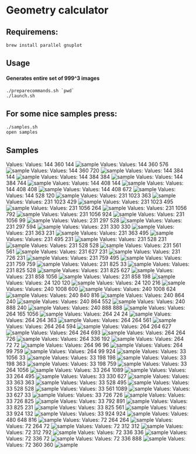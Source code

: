 # Geometry calculator

## Requiremens:
```
brew install parallel gnuplot
```
## Usage

#### Generates entire set of 999^3 images

```
./preparecommands.sh `pwd`
./launch.sh
```

## For some nice samples press:

```
./samples.sh
open samples
```

## Samples

Values: Values: 144 360 144
![sample](./samples/spiro-spiro-144-360-144.svg)
Values: Values: 144 360 576
![sample](./samples/spiro-spiro-144-360-576.svg)
Values: Values: 144 360 720
![sample](./samples/spiro-spiro-144-360-720.svg)
Values: Values: 144 384 144
![sample](./samples/spiro-spiro-144-384-144.svg)
Values: Values: 144 384 384
![sample](./samples/spiro-spiro-144-384-384.svg)
Values: Values: 144 384 744
![sample](./samples/spiro-spiro-144-384-744.svg)
Values: Values: 144 408 144
![sample](./samples/spiro-spiro-144-408-144.svg)
Values: Values: 144 408 408
![sample](./samples/spiro-spiro-144-408-408.svg)
Values: Values: 144 408 672
![sample](./samples/spiro-spiro-144-408-672.svg)
Values: Values: 144 528 120
![sample](./samples/spiro-spiro-144-528-120.svg)
Values: Values: 231 1023 363
![sample](./samples/spiro-spiro-231-1023-363.svg)
Values: Values: 231 1023 429
![sample](./samples/spiro-spiro-231-1023-429.svg)
Values: Values: 231 1023 495
![sample](./samples/spiro-spiro-231-1023-495.svg)
Values: Values: 231 1056 264
![sample](./samples/spiro-spiro-231-1056-264.svg)
Values: Values: 231 1056 792
![sample](./samples/spiro-spiro-231-1056-792.svg)
Values: Values: 231 1056 924
![sample](./samples/spiro-spiro-231-1056-924.svg)
Values: Values: 231 1056 99
![sample](./samples/spiro-spiro-231-1056-99.svg)
Values: Values: 231 297 528
![sample](./samples/spiro-spiro-231-297-528.svg)
Values: Values: 231 297 594
![sample](./samples/spiro-spiro-231-297-594.svg)
Values: Values: 231 330 330
![sample](./samples/spiro-spiro-231-330-330.svg)
Values: Values: 231 363 231
![sample](./samples/spiro-spiro-231-363-231.svg)
Values: Values: 231 363 495
![sample](./samples/spiro-spiro-231-363-495.svg)
Values: Values: 231 495 231
![sample](./samples/spiro-spiro-231-495-231.svg)
Values: Values: 231 528 231
![sample](./samples/spiro-spiro-231-528-231.svg)
Values: Values: 231 528 528
![sample](./samples/spiro-spiro-231-528-528.svg)
Values: Values: 231 561 561
![sample](./samples/spiro-spiro-231-561-561.svg)
Values: Values: 231 627 231
![sample](./samples/spiro-spiro-231-627-231.svg)
Values: Values: 231 726 231
![sample](./samples/spiro-spiro-231-726-231.svg)
Values: Values: 231 759 495
![sample](./samples/spiro-spiro-231-759-495.svg)
Values: Values: 231 759 759
![sample](./samples/spiro-spiro-231-759-759.svg)
Values: Values: 231 825 33
![sample](./samples/spiro-spiro-231-825-33.svg)
Values: Values: 231 825 528
![sample](./samples/spiro-spiro-231-825-528.svg)
Values: Values: 231 825 627
![sample](./samples/spiro-spiro-231-825-627.svg)
Values: Values: 231 858 1056
![sample](./samples/spiro-spiro-231-858-1056.svg)
Values: Values: 231 858 198
![sample](./samples/spiro-spiro-231-858-198.svg)
Values: Values: 24 120 120
![sample](./samples/spiro-spiro-24-120-120.svg)
Values: Values: 24 120 216
![sample](./samples/spiro-spiro-24-120-216.svg)
Values: Values: 240 1008 600
![sample](./samples/spiro-spiro-240-1008-600.svg)
Values: Values: 240 1008 624
![sample](./samples/spiro-spiro-240-1008-624.svg)
Values: Values: 240 840 816
![sample](./samples/spiro-spiro-240-840-816.svg)
Values: Values: 240 864 240
![sample](./samples/spiro-spiro-240-864-240.svg)
Values: Values: 240 864 552
![sample](./samples/spiro-spiro-240-864-552.svg)
Values: Values: 240 888 240
![sample](./samples/spiro-spiro-240-888-240.svg)
Values: Values: 240 888 888
![sample](./samples/spiro-spiro-240-888-888.svg)
Values: Values: 264 165 1056
![sample](./samples/spiro-spiro-264-165-1056.svg)
Values: Values: 264 24 24
![sample](./samples/spiro-spiro-264-24-24.svg)
Values: Values: 264 264 363
![sample](./samples/spiro-spiro-264-264-363.svg)
Values: Values: 264 264 561
![sample](./samples/spiro-spiro-264-264-561.svg)
Values: Values: 264 264 594
![sample](./samples/spiro-spiro-264-264-594.svg)
Values: Values: 264 264 627
![sample](./samples/spiro-spiro-264-264-627.svg)
Values: Values: 264 264 693
![sample](./samples/spiro-spiro-264-264-693.svg)
Values: Values: 264 264 726
![sample](./samples/spiro-spiro-264-264-726.svg)
Values: Values: 264 336 192
![sample](./samples/spiro-spiro-264-336-192.svg)
Values: Values: 264 72 72
![sample](./samples/spiro-spiro-264-72-72.svg)
Values: Values: 264 96 96
![sample](./samples/spiro-spiro-264-96-96.svg)
Values: Values: 264 99 759
![sample](./samples/spiro-spiro-264-99-759.svg)
Values: Values: 264 99 924
![sample](./samples/spiro-spiro-264-99-924.svg)
Values: Values: 33 1056 33
![sample](./samples/spiro-spiro-33-1056-33.svg)
Values: Values: 33 198 198
![sample](./samples/spiro-spiro-33-198-198.svg)
Values: Values: 33 198 363
![sample](./samples/spiro-spiro-33-198-363.svg)
Values: Values: 33 198 759
![sample](./samples/spiro-spiro-33-198-759.svg)
Values: Values: 33 264 1056
![sample](./samples/spiro-spiro-33-264-1056.svg)
Values: Values: 33 264 1089
![sample](./samples/spiro-spiro-33-264-1089.svg)
Values: Values: 33 264 495
![sample](./samples/spiro-spiro-33-264-495.svg)
Values: Values: 33 330 627
![sample](./samples/spiro-spiro-33-330-627.svg)
Values: Values: 33 363 363
![sample](./samples/spiro-spiro-33-363-363.svg)
Values: Values: 33 528 495
![sample](./samples/spiro-spiro-33-528-495.svg)
Values: Values: 33 528 528
![sample](./samples/spiro-spiro-33-528-528.svg)
Values: Values: 33 561 1089
![sample](./samples/spiro-spiro-33-561-1089.svg)
Values: Values: 33 627 33
![sample](./samples/spiro-spiro-33-627-33.svg)
Values: Values: 33 726 726
![sample](./samples/spiro-spiro-33-726-726.svg)
Values: Values: 33 726 825
![sample](./samples/spiro-spiro-33-726-825.svg)
Values: Values: 33 792 891
![sample](./samples/spiro-spiro-33-792-891.svg)
Values: Values: 33 825 231
![sample](./samples/spiro-spiro-33-825-231.svg)
Values: Values: 33 825 561
![sample](./samples/spiro-spiro-33-825-561.svg)
Values: Values: 33 924 132
![sample](./samples/spiro-spiro-33-924-132.svg)
Values: Values: 33 924 924
![sample](./samples/spiro-spiro-33-924-924.svg)
Values: Values: 480 648 816
![sample](./samples/spiro-spiro-480-648-816.svg)
Values: Values: 72 264 264
![sample](./samples/spiro-spiro-72-264-264.svg)
Values: Values: 72 264 72
![sample](./samples/spiro-spiro-72-264-72.svg)
Values: Values: 72 312 312
![sample](./samples/spiro-spiro-72-312-312.svg)
Values: Values: 72 312 792
![sample](./samples/spiro-spiro-72-312-792.svg)
Values: Values: 72 336 336
![sample](./samples/spiro-spiro-72-336-336.svg)
Values: Values: 72 336 72
![sample](./samples/spiro-spiro-72-336-72.svg)
Values: Values: 72 336 888
![sample](./samples/spiro-spiro-72-336-888.svg)
Values: Values: 72 360 360
![sample](./samples/spiro-spiro-72-360-360.svg)
